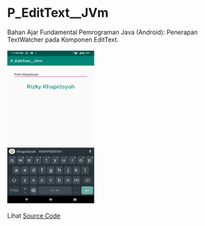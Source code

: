 # P_EditText__JVm
Bahan Ajar Fundamental Pemrograman Java (Android): Penerapan TextWatcher pada Komponen EditText.<br><br>
<img src="https://github.com/RizkyKhapidsyah/P_EditText__JVm/blob/master/results/Screenshot_20191124-113828.png" height=350px width=200px><br><br>
Lihat <a href="https://github.com/RizkyKhapidsyah/P_EditText__JVm/blob/master/app/src/main/java/com/rizkykhapidsyah/p_edittext__jvm/MainActivity.java">Source Code</a>
